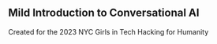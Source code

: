 ## Mild Introduction to Conversational AI

Created for the 2023 NYC Girls in Tech Hacking for Humanity